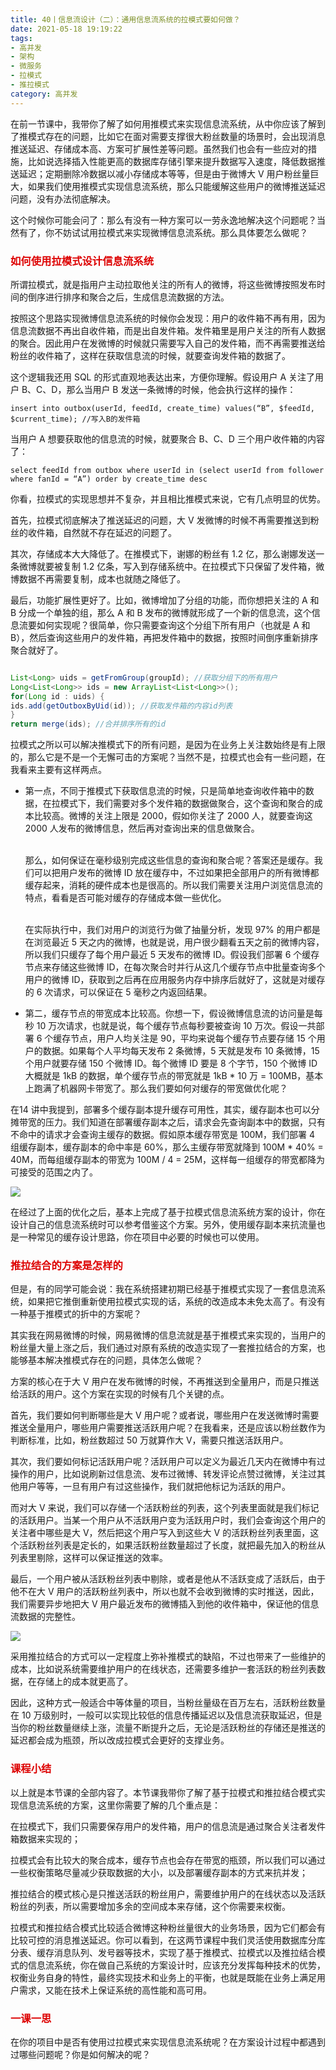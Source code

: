 ```yaml
---
title: 40丨信息流设计（二）：通用信息流系统的拉模式要如何做？
date: 2021-05-18 19:19:22
tags:
- 高并发
- 架构
- 微服务
- 拉模式
- 推拉模式
category: 高并发
---
```

在前一节课中，我带你了解了如何用推模式来实现信息流系统，从中你应该了解到了推模式存在的问题，比如它在面对需要支撑很大粉丝数量的场景时，会出现消息推送延迟、存储成本高、方案可扩展性差等问题。虽然我们也会有一些应对的措施，比如说选择插入性能更高的数据库存储引擎来提升数据写入速度，降低数据推送延迟；定期删除冷数据以减小存储成本等等，但是由于微博大 V 用户粉丝量巨大，如果我们使用推模式实现信息流系统，那么只能缓解这些用户的微博推送延迟问题，没有办法彻底解决。

这个时候你可能会问了：那么有没有一种方案可以一劳永逸地解决这个问题呢？当然有了，你不妨试试用拉模式来实现微博信息流系统。那么具体要怎么做呢？

### <font color = "dd0000">如何使用拉模式设计信息流系统</font>


所谓拉模式，就是指用户主动拉取他关注的所有人的微博，将这些微博按照发布时间的倒序进行排序和聚合之后，生成信息流数据的方法。

按照这个思路实现微博信息流系统的时候你会发现：用户的收件箱不再有用，因为信息流数据不再出自收件箱，而是出自发件箱。发件箱里是用户关注的所有人数据的聚合。因此用户在发微博的时候就只需要写入自己的发件箱，而不再需要推送给粉丝的收件箱了，这样在获取信息流的时候，就要查询发件箱的数据了。

这个逻辑我还用 SQL 的形式直观地表达出来，方便你理解。假设用户 A 关注了用户 B、C、D，那么当用户 B 发送一条微博的时候，他会执行这样的操作：


```jql
insert into outbox(userId, feedId, create_time) values(“B”, $feedId, $current_time); //写入B的发件箱

```

当用户 A 想要获取他的信息流的时候，就要聚合 B、C、D 三个用户收件箱的内容了：


```jql
select feedId from outbox where userId in (select userId from follower where fanId = “A”) order by create_time desc

```

你看，拉模式的实现思想并不复杂，并且相比推模式来说，它有几点明显的优势。

首先，拉模式彻底解决了推送延迟的问题，大 V 发微博的时候不再需要推送到粉丝的收件箱，自然就不存在延迟的问题了。

其次，存储成本大大降低了。在推模式下，谢娜的粉丝有 1.2 亿，那么谢娜发送一条微博就要被复制 1.2 亿条，写入到存储系统中。在拉模式下只保留了发件箱，微博数据不再需要复制，成本也就随之降低了。

最后，功能扩展性更好了。比如，微博增加了分组的功能，而你想把关注的 A 和 B 分成一个单独的组，那么 A 和 B 发布的微博就形成了一个新的信息流，这个信息流要如何实现呢？很简单，你只需要查询这个分组下所有用户（也就是 A 和 B），然后查询这些用户的发件箱，再把发件箱中的数据，按照时间倒序重新排序聚合就好了。

```java

List<Long> uids = getFromGroup(groupId); //获取分组下的所有用户
Long<List<Long>> ids = new ArrayList<List<Long>>();
for(Long id : uids) {
ids.add(getOutboxByUid(id)); //获取发件箱的内容id列表
}
return merge(ids); //合并排序所有的id
```


拉模式之所以可以解决推模式下的所有问题，是因为在业务上关注数始终是有上限的，那么它是不是一个无懈可击的方案呢？当然不是，拉模式也会有一些问题，在我看来主要有这样两点。

+ 第一点，不同于推模式下获取信息流的时候，只是简单地查询收件箱中的数据，在拉模式下，我们需要对多个发件箱的数据做聚合，这个查询和聚合的成本比较高。微博的关注上限是 2000，假如你关注了 2000 人，就要查询这 2000 人发布的微博信息，然后再对查询出来的信息做聚合。

  </br>那么，如何保证在毫秒级别完成这些信息的查询和聚合呢？答案还是缓存。我们可以把用户发布的微博 ID 放在缓存中，不过如果把全部用户的所有微博都缓存起来，消耗的硬件成本也是很高的。所以我们需要关注用户浏览信息流的特点，看看是否可能对缓存的存储成本做一些优化。

  </br>在实际执行中，我们对用户的浏览行为做了抽量分析，发现 97% 的用户都是在浏览最近 5 天之内的微博，也就是说，用户很少翻看五天之前的微博内容，所以我们只缓存了每个用户最近 5 天发布的微博 ID。假设我们部署 6 个缓存节点来存储这些微博 ID，在每次聚合时并行从这几个缓存节点中批量查询多个用户的微博 ID，获取到之后再在应用服务内存中排序后就好了，这就是对缓存的 6 次请求，可以保证在 5 毫秒之内返回结果。

+ 第二，缓存节点的带宽成本比较高。你想一下，假设微博信息流的访问量是每秒 10 万次请求，也就是说，每个缓存节点每秒要被查询 10 万次。假设一共部署 6 个缓存节点，用户人均关注是 90，平均来说每个缓存节点要存储 15 个用户的数据。如果每个人平均每天发布 2 条微博，5 天就是发布 10 条微博，15 个用户就要存储 150 个微博 ID。每个微博 ID 要是 8 个字节，150 个微博 ID 大概就是 1kB 的数据，单个缓存节点的带宽就是 1kB * 10 万 = 100MB，基本上跑满了机器网卡带宽了。那么我们要如何对缓存的带宽做优化呢？

在14 讲中我提到，部署多个缓存副本提升缓存可用性，其实，缓存副本也可以分摊带宽的压力。我们知道在部署缓存副本之后，请求会先查询副本中的数据，只有不命中的请求才会查询主缓存的数据。假如原本缓存带宽是 100M，我们部署 4 组缓存副本，缓存副本的命中率是 60%，那么主缓存带宽就降到 100M * 40% = 40M，而每组缓存副本的带宽为 100M / 4 = 25M，这样每一组缓存的带宽都降为可接受的范围之内了。

<img src="/blog.io/img/40多副本部署缓存降低带宽.png">

在经过了上面的优化之后，基本上完成了基于拉模式信息流系统方案的设计，你在设计自己的信息流系统时可以参考借鉴这个方案。另外，使用缓存副本来抗流量也是一种常见的缓存设计思路，你在项目中必要的时候也可以使用。

### <font color = "dd0000">推拉结合的方案是怎样的</font>

但是，有的同学可能会说：我在系统搭建初期已经基于推模式实现了一套信息流系统，如果把它推倒重新使用拉模式实现的话，系统的改造成本未免太高了。有没有一种基于推模式的折中的方案呢？

其实我在网易微博的时候，网易微博的信息流就是基于推模式来实现的，当用户的粉丝量大量上涨之后，我们通过对原有系统的改造实现了一套推拉结合的方案，也能够基本解决推模式存在的问题，具体怎么做呢？

方案的核心在于大 V 用户在发布微博的时候，不再推送到全量用户，而是只推送给活跃的用户。这个方案在实现的时候有几个关键的点。

首先，我们要如何判断哪些是大 V 用户呢？或者说，哪些用户在发送微博时需要推送全量用户，哪些用户需要推送活跃用户呢？在我看来，还是应该以粉丝数作为判断标准，比如，粉丝数超过 50 万就算作大 V，需要只推送活跃用户。

其次，我们要如何标记活跃用户呢？活跃用户可以定义为最近几天内在微博中有过操作的用户，比如说刷新过信息流、发布过微博、转发评论点赞过微博，关注过其他用户等等，一旦有用户有过这些操作，我们就把他标记为活跃的用户。

而对大 V 来说，我们可以存储一个活跃粉丝的列表，这个列表里面就是我们标记的活跃用户。当某一个用户从不活跃用户变为活跃用户时，我们会查询这个用户的关注者中哪些是大 V，然后把这个用户写入到这些大 V 的活跃粉丝列表里面，这个活跃粉丝列表是定长的，如果活跃粉丝数量超过了长度，就把最先加入的粉丝从列表里剔除，这样可以保证推送的效率。

最后，一个用户被从活跃粉丝列表中剔除，或者是他从不活跃变成了活跃后，由于他不在大 V 用户的活跃粉丝列表中，所以也就不会收到微博的实时推送，因此，我们需要异步地把大 V 用户最近发布的微博插入到他的收件箱中，保证他的信息流数据的完整性。

<img src="/blog.io/img/40推拉结合模式.png">

采用推拉结合的方式可以一定程度上弥补推模式的缺陷，不过也带来了一些维护的成本，比如说系统需要维护用户的在线状态，还需要多维护一套活跃的粉丝列表数据，在存储上的成本就更高了。

因此，这种方式一般适合中等体量的项目，当粉丝量级在百万左右，活跃粉丝数量在 10 万级别时，一般可以实现比较低的信息传播延迟以及信息流获取延迟，但是当你的粉丝数量继续上涨，流量不断提升之后，无论是活跃粉丝的存储还是推送的延迟都会成为瓶颈，所以改成拉模式会更好的支撑业务。

### <font color = "dd0000">课程小结</font>


以上就是本节课的全部内容了。本节课我带你了解了基于拉模式和推拉结合模式实现信息流系统的方案，这里你需要了解的几个重点是：

在拉模式下，我们只需要保存用户的发件箱，用户的信息流是通过聚合关注者发件箱数据来实现的；

拉模式会有比较大的聚合成本，缓存节点也会存在带宽的瓶颈，所以我们可以通过一些权衡策略尽量减少获取数据的大小，以及部署缓存副本的方式来抗并发；

推拉结合的模式核心是只推送活跃的粉丝用户，需要维护用户的在线状态以及活跃粉丝的列表，所以需要增加多余的空间成本来存储，这个你需要来权衡。

拉模式和推拉结合模式比较适合微博这种粉丝量很大的业务场景，因为它们都会有比较可控的消息推送延迟。你可以看到，在这两节课程中我们灵活使用数据库分库分表、缓存消息队列、发号器等技术，实现了基于推模式、拉模式以及推拉结合模式的信息流系统，你在做自己系统的方案设计时，应该充分发挥每种技术的优势，权衡业务自身的特性，最终实现技术和业务上的平衡，也就是既能在业务上满足用户需求，又能在技术上保证系统的高性能和高可用。

### <font color = "dd0000">一课一思</font>


在你的项目中是否有使用过拉模式来实现信息流系统呢？在方案设计过程中都遇到过哪些问题呢？你是如何解决的呢？


